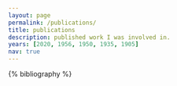 ```yaml
---
layout: page
permalink: /publications/
title: publications
description: published work I was involved in.
years: [2020, 1956, 1950, 1935, 1905]
nav: true
---
```


<div class="publications">

{% bibliography %}


</div>
